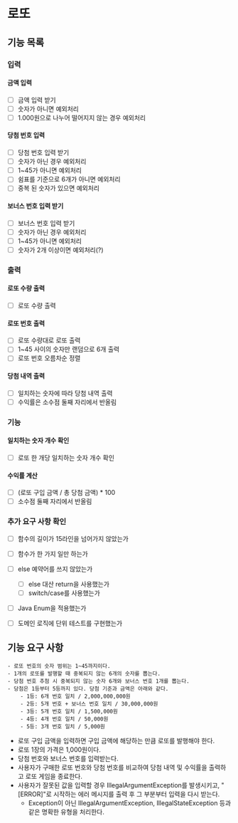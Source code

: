# 로또

## 기능 목록

### 입력
#### 금액 입력 
- [ ] 금액 입력 받기
- [ ] 숫자가 아니면 예외처리
- [ ] 1.000원으로 나누어 떨어지지 않는 경우 예외처리

#### 당첨 번호 입력
- [ ] 당첨 번호 입력 받기
- [ ] 숫자가 아닌 경우 예외처리
- [ ] 1~45가 아니면 예외처리
- [ ] 쉼표를 기준으로 6개가 아니면 예외처리
- [ ] 중복 된 숫자가 있으면 예외처리

#### 보너스 번호 입력 받기
- [ ] 보너스 번호 입력 받기
- [ ] 숫자가 아닌 경우 예외처리
- [ ] 1~45가 아니면 예외처리
- [ ] 숫자가 2개 이상이면 예외처리(?)

### 출력
#### 로또 수량 출력
- [ ] 로또 수량 출력
#### 로또 번호 출력
- [ ] 로또 수량대로 로또 출력
- [ ] 1~45 사이의 숫자만 랜덤으로 6개 출력
- [ ] 로또 번호 오름차순 정렬
#### 당첨 내역 출력
- [ ] 일치하는 숫자에 따라 당첨 내역 출력
- [ ] 수익률은 소수점 둘째 자리에서 반올림

### 기능
#### 일치하는 숫자 개수 확인
- [ ] 로또 한 개당 일치하는 숫자 개수 확인
#### 수익률 계산
- [ ] (로또 구입 금액 / 총 당첨 금액) * 100
- [ ] 소수점 둘째 자리에서 반올림

### 추가 요구 사항 확인
- [ ] 함수의 길이가 15라인을 넘어가지 않았는가
- [ ] 함수가 한 가지 일만 하는가
- [ ] else 예약어를 쓰지 않았는가
  - [ ] else 대산 return을 사용했는가
  - [ ] switch/case를 사용했는가
- [ ] Java Enum을 적용했는가
- [ ] 도메인 로직에 단위 테스트를 구현했는가


## 기능 요구 사항
```
- 로또 번호의 숫자 범위는 1~45까지이다.
- 1개의 로또를 발행할 때 중복되지 않는 6개의 숫자를 뽑는다.
- 당첨 번호 추첨 시 중복되지 않는 숫자 6개와 보너스 번호 1개를 뽑는다.
- 당첨은 1등부터 5등까지 있다. 당첨 기준과 금액은 아래와 같다.
    - 1등: 6개 번호 일치 / 2,000,000,000원
    - 2등: 5개 번호 + 보너스 번호 일치 / 30,000,000원
    - 3등: 5개 번호 일치 / 1,500,000원
    - 4등: 4개 번호 일치 / 50,000원
    - 5등: 3개 번호 일치 / 5,000원
```
* 로또 구입 금액을 입력하면 구입 금액에 해당하는 만큼 로또를 발행해야 한다.
* 로또 1장의 가격은 1,000원이다.
* 당첨 번호와 보너스 번호를 입력받는다.
* 사용자가 구매한 로또 번호와 당첨 번호를 비교하여 당첨 내역 및 수익률을 출력하고 로또 게임을 종료한다.
* 사용자가 잘못된 값을 입력할 경우 IllegalArgumentException를 발생시키고, "[ERROR]"로 시작하는 에러 메시지를 출력 후 그 부분부터 입력을 다시 받는다.
  * Exception이 아닌 IllegalArgumentException, IllegalStateException 등과 같은 명확한 유형을 처리한다.